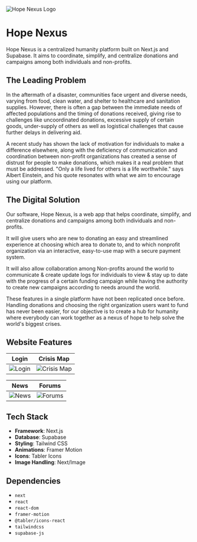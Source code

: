 ![Hope Nexus Logo](./Logo_Banner.png)

# Hope Nexus

Hope Nexus is a centralized humanity platform built on Next.js and Supabase. It aims to coordinate, simplify, and centralize donations and campaigns among both individuals and non-profits.

## The Leading Problem

In the aftermath of a disaster, communities face urgent and diverse needs, varying from food, clean water, and shelter to healthcare and sanitation supplies. However, there is often a gap between the immediate needs of affected populations and the timing of donations received, giving rise to challenges like uncoordinated donations, excessive supply of certain goods, under-supply of others as well as logistical challenges that cause further delays in delivering aid.

A recent study has shown the lack of motivation for individuals to make a difference elsewhere, along with the deficiency of communication and coordination between non-profit organizations has created a sense of distrust for people to make donations, which makes it a real problem that must be addressed. "Only a life lived for others is a life worthwhile." says Albert Einstein, and his quote resonates with what we aim to encourage using our platform.

## The Digital Solution

Our software, Hope Nexus, is a web app that helps coordinate, simplify, and centralize donations and campaigns among both individuals and non-profits.

It will give users who are new to donating an easy and streamlined experience at choosing which area to donate to, and to which nonprofit organization via an interactive, easy-to-use map with a secure payment system.

It will also allow collaboration among Non-profits around the world to communicate & create update logs for individuals to view & stay up to date with the progress of a certain funding campaign while having the authority to create new campaigns according to needs around the world.

These features in a single platform have not been replicated once before. Handling donations and choosing the right organization users want to fund has never been easier, for our objective is to create a hub for humanity where everybody can work together as a nexus of hope to help solve the world's biggest crises.

## Website Features

| Login                       | Crisis Map                        |
| --------------------------  | --------------------------------- |
| ![Login](/RegisterPage.png) | ![Crisis Map](/CrisisMap.png)     |

| News                         | Forums                          | 
| ---------------------------- | ------------------------------- | 
| ![News](/NewsPage.png)       | ![Forums](/ForumsPage.png)      | 

## Tech Stack

- **Framework**: Next.js
- **Database**: Supabase
- **Styling**: Tailwind CSS
- **Animations**: Framer Motion
- **Icons**: Tabler Icons
- **Image Handling**: Next/Image

## Dependencies

- `next`
- `react`
- `react-dom`
- `framer-motion`
- `@tabler/icons-react`
- `tailwindcss`
- `supabase-js`
